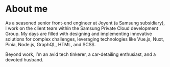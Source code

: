 # About me

As a seasoned senior front-end engineer at Joyent (a Samsung subsidiary), I work on the client team within the Samsung Private Cloud development Group. My days are filled with designing and implementing innovative solutions for complex challenges, leveraging technologies like Vue.js, Nuxt, Pinia, Node.js, GraphQL, HTML, and SCSS.

Beyond work, I’m an avid tech tinkerer, a car-detailing enthusiast, and a devoted husband.

